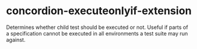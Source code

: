 concordion-executeonlyif-extension
==================================

Determines whether child test should be executed or not.  Useful if parts of a specification cannot be executed in all environments a test suite may run against.

